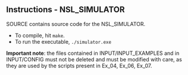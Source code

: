## Instructions - NSL_SIMULATOR
SOURCE contains source code for the NSL_SIMULATOR.
- To compile, hit `make`.
- To run the executable, `./simulator.exe`

**Important note**: the files contained in INPUT/INPUT_EXAMPLES and in INPUT/CONFIG must not be deleted and must be modified with care, as they are used by the scripts present in Ex_04, Ex_06, Ex_07.

